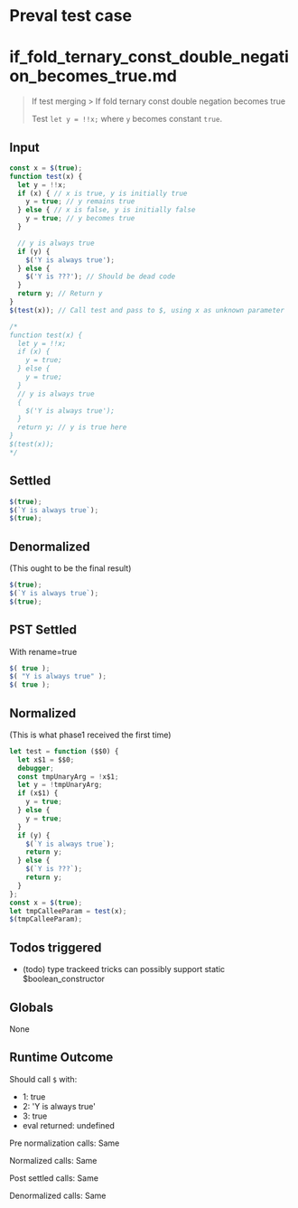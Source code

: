 # Preval test case

# if_fold_ternary_const_double_negation_becomes_true.md

> If test merging > If fold ternary const double negation becomes true
>
> Test `let y = !!x;` where `y` becomes constant `true`.

## Input

`````js filename=intro
const x = $(true);
function test(x) {
  let y = !!x;
  if (x) { // x is true, y is initially true
    y = true; // y remains true
  } else { // x is false, y is initially false
    y = true; // y becomes true
  }

  // y is always true
  if (y) {
    $('Y is always true');
  } else {
    $('Y is ???'); // Should be dead code
  }
  return y; // Return y
}
$(test(x)); // Call test and pass to $, using x as unknown parameter

/*
function test(x) {
  let y = !!x;
  if (x) {
    y = true;
  } else {
    y = true;
  }
  // y is always true
  {
    $('Y is always true');
  }
  return y; // y is true here
}
$(test(x));
*/
`````


## Settled


`````js filename=intro
$(true);
$(`Y is always true`);
$(true);
`````


## Denormalized
(This ought to be the final result)

`````js filename=intro
$(true);
$(`Y is always true`);
$(true);
`````


## PST Settled
With rename=true

`````js filename=intro
$( true );
$( "Y is always true" );
$( true );
`````


## Normalized
(This is what phase1 received the first time)

`````js filename=intro
let test = function ($$0) {
  let x$1 = $$0;
  debugger;
  const tmpUnaryArg = !x$1;
  let y = !tmpUnaryArg;
  if (x$1) {
    y = true;
  } else {
    y = true;
  }
  if (y) {
    $(`Y is always true`);
    return y;
  } else {
    $(`Y is ???`);
    return y;
  }
};
const x = $(true);
let tmpCalleeParam = test(x);
$(tmpCalleeParam);
`````


## Todos triggered


- (todo) type trackeed tricks can possibly support static $boolean_constructor


## Globals


None


## Runtime Outcome


Should call `$` with:
 - 1: true
 - 2: 'Y is always true'
 - 3: true
 - eval returned: undefined

Pre normalization calls: Same

Normalized calls: Same

Post settled calls: Same

Denormalized calls: Same
